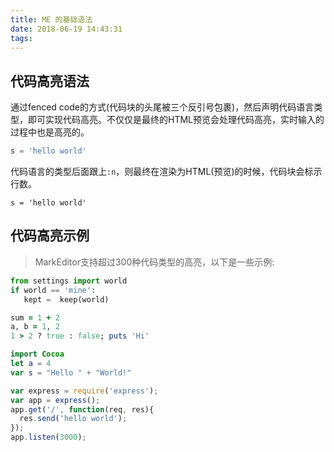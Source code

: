 ```yaml
---
title: ME 的基础语法
date: 2018-06-19 14:43:31
tags:
---
```


## 代码高亮语法
通过fenced code的方式(代码块的头尾被三个反引号包裹)，然后声明代码语言类型，即可实现代码高亮。不仅仅是最终的HTML预览会处理代码高亮，实时输入的过程中也是高亮的。
```python
s = 'hello world'
```

代码语言的类型后面跟上`:n`，则最终在渲染为HTML(预览)的时候，代码块会标示行数。
```python:n
s = 'hello world'
```

## 代码高亮示例
> MarkEditor支持超过300种代码类型的高亮，以下是一些示例:

```python
from settings import world
if world == 'mine':
   kept =  keep(world)
```

```ruby
sum = 1 + 2
a, b = 1, 2
1 > 2 ? true : false; puts 'Hi'
```

```swift
import Cocoa
let a = 4
var s = "Hello " + "World!"
```

```js
var express = require('express');
var app = express();
app.get('/', function(req, res){
  res.send('hello world');
});
app.listen(3000);
```
